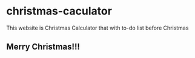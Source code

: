 # christmas-caculator
This website is Christmas Calculator that with to-do list before Christmas

## Merry Christmas!!!
